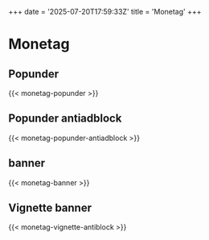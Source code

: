 +++
date = '2025-07-20T17:59:33Z'
title = 'Monetag'
+++

# Monetag
## Popunder
{{< monetag-popunder >}}

## Popunder antiadblock
{{< monetag-popunder-antiadblock >}}

## banner
{{< monetag-banner >}}

## Vignette banner
{{< monetag-vignette-antiblock >}}